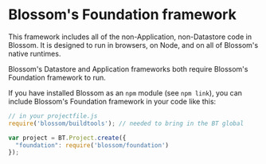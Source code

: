 # Blossom's Foundation framework

This framework includes all of the non-Application, non-Datastore code in 
Blossom. It is designed to run in browsers, on Node, and on all of Blossom's 
native runtimes.

Blossom's Datastore and Application frameworks both require Blossom's 
Foundation framework to run.

If you have installed Blossom as an `npm` module (see `npm link`), you can 
include Blossom's Foundation framework in your code like this:

```javascript
// in your projectfile.js
require('blossom/buildtools'); // needed to bring in the BT global

var project = BT.Project.create({
  "foundation": require('blossom/foundation')
});
```